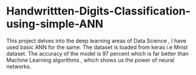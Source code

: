 # Handwrittten-Digits-Classification-using-simple-ANN
This project delves into the deep learning areas of Data Science , I have used basic ANN for the same. The dataset is loaded from keras i.e Mnist dataset. The accuracy of the model is 97 percent which is far better than Machine Learning algorithms , which shows us the power of neural networks.
